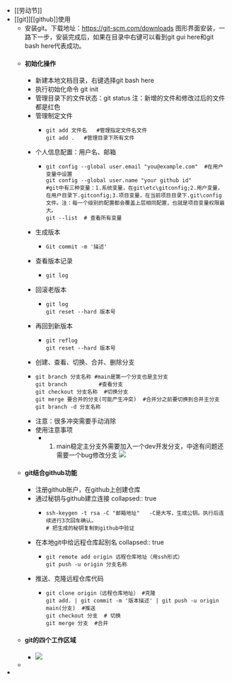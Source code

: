 - [[劳动节]]
- [[git]][[github]]使用
	- 安装git。下载地址：https://git-scm.com/downloads    图形界面安装，一路下一步，安装完成后，如果在目录中右键可以看到git gui here和git bash here代表成功。
	- #### 初始化操作
		- 新建本地文档目录，右键选择git bash here
		- 执行初始化命令 git init
		- 管理目录下的文件状态：git status  注：新增的文件和修改过后的文件都是红色
		- 管理制定文件
			- ```
			  git add 文件名   #管理指定文件名文件
			  git add .   #管理目录下所有文件
			  ```
		- 个人信息配置：用户名、邮箱
			- ```
			  git config --global user.email "you@example.com"  #在用户变量中设置
			  git config --global user.name "your github id"
			  #git中有三种变量：1.系统变量，在git\etc\gitconfig;2.用户变量，在用户目录下.gitconfig;3.项目变量，在当前项目目录下.git\config文件。注：每一个级别的配置都会覆盖上层相同配置，也就是项目变量权限最大。
			  git --list  # 查看所有变量 
			  ```
		- 生成版本
			- ```
			  Git commit -m '描述'
			  ```
		- 查看版本记录
			- ```git
			  git log
			  ```
		- 回滚老版本
			- ```git
			  git log
			  git reset --hard 版本号
			  ```
		- 再回到新版本
			- ```git
			  git reflog
			  git reset --hard 版本号
			  ```
		- 创建、查看、切换、合并、删除分支
		- ```git
		  git branch 分支名称 #main是第一个分支也是主分支
		  git branch          #查看分支
		  git checkout 分支名称  #切换分支
		  git merge 要合并的分支(可能产生冲突)  #合并分之前要切换到合并主分支
		  git branch -d 分支名称
		  ```
		- 注意：很多冲突需要手动消除
		- 使用注意事项
			- 1. main稳定主分支外需要加入一个dev开发分支，中途有问题还需要一个bug修改分支
			  ![](https://cdn.jsdelivr.net/gh/jdjdyan/tuchuang/image微信图片_20220501211551.png)
	- #### git结合github功能
		- 注册github账户，在github上创建仓库
		- 通过秘钥与github建立连接
		  collapsed:: true
			- ```git
			  ssh-keygen -t rsa -C "邮箱地址"   -C是大写，生成公钥。执行后连续进行3次回车确认。
			  # 把生成的秘钥复制到github中验证
			  ```
		- 在本地git中给远程仓库起别名
		  collapsed:: true
			- ```git
			  git remote add origin 远程仓库地址（用ssh形式）
			  git push -u origin 分支名称
			  ```
		- 推送、克隆远程仓库代码
			- ```git
			  git clone origin（远程仓库地址） #克隆
			  git add. | git commit -m '版本描述' | git push -u origin main(分支)  #推送
			  git checkout 分支  # 切换
			  git merge 分支  #合并
			  ```
	- #### git的四个工作区域
		- ![](https://cdn.jsdelivr.net/gh/jdjdyan/tuchuang/image微信图片_20220501213258.png)
	-
-